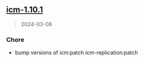 
<a name="icm-1.10.1"></a>
## [icm-1.10.1](https://github.com/intershop/helm-charts/compare/icm-1.11.0...icm-1.10.1)

> 2024-03-06

### Chore

* bump versions of icm:patch icm-replication:patch

